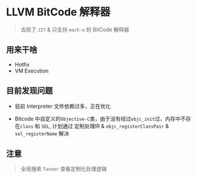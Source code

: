 # LLVM BitCode 解释器
  > 去除了 `JIT` & 只支持 `mach-o` 的 BitCode 解释器

## 用来干啥
  * Hotfix
  * VM Execution 

## 目前发现问题
  * 目前 Interpreter 文件依赖过多，正在优化
  
  * Bitcode 中自定义的`Objective-C`类，由于没有经过`objc_init`过，内存中不存在`class` 和 `SEL`, 计划通过 定制处理IR & `objc_registerClassPair` & `sel_registerName` 解决


## 注意
> 全局搜索 `Tanner` 查看定制化处理逻辑

